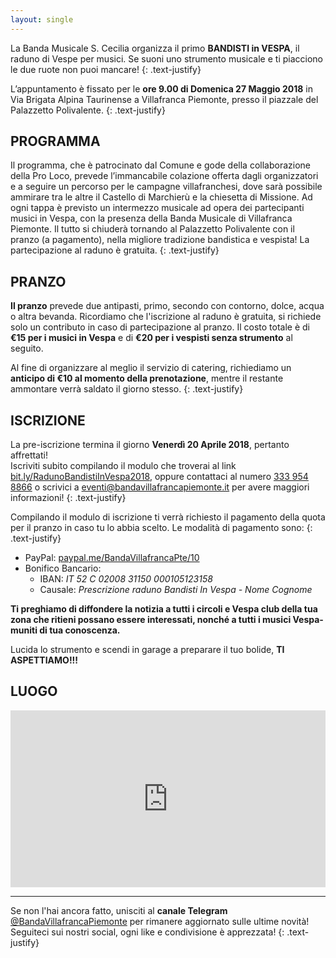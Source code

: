 ```yaml
---
layout: single
---
```

La Banda Musicale S. Cecilia organizza il primo **BANDISTI in VESPA**, il raduno di Vespe per musici. Se suoni uno strumento musicale e ti piacciono le due ruote non puoi mancare! 
{: .text-justify}
 
L’appuntamento è fissato per le **ore 9.00 di Domenica 27 Maggio 2018** in Via Brigata Alpina Taurinense a Villafranca Piemonte, presso il piazzale del Palazzetto Polivalente.
{: .text-justify}

## PROGRAMMA
 
Il programma, che è patrocinato dal Comune e gode della collaborazione della Pro Loco, prevede l’immancabile colazione offerta dagli organizzatori e a seguire un percorso per le campagne villafranchesi, dove sarà possibile ammirare tra le altre il Castello di Marchierù e la chiesetta di Missione. Ad ogni tappa è previsto un intermezzo musicale ad opera dei partecipanti musici in Vespa, con la presenza della Banda Musicale di Villafranca Piemonte. Il tutto si chiuderà tornando al Palazzetto Polivalente con il pranzo (a pagamento), nella migliore tradizione bandistica e vespista!
La partecipazione al raduno è gratuita.
{: .text-justify}

## PRANZO
 
**Il pranzo** prevede due antipasti, primo, secondo con contorno, dolce, acqua o altra bevanda. Ricordiamo che l'iscrizione al raduno è gratuita, si richiede solo un contributo in caso di partecipazione al pranzo. Il costo totale è di **€15 per i musici in Vespa** e di **€20 per i vespisti senza strumento** al seguito. 

Al fine di organizzare al meglio il servizio di catering, richiediamo un **anticipo di €10 al momento della prenotazione**, mentre il restante ammontare verrà saldato il giorno stesso.
{: .text-justify}

## ISCRIZIONE

La pre-iscrizione termina il giorno **Venerdì 20 Aprile 2018**, pertanto affrettati!  
Iscriviti subito compilando il modulo che troverai al link [bit.ly/RadunoBandistiInVespa2018](http://bit.ly/RadunoBandistiInVespa2018), oppure contattaci al numero [333 954 8866](tel:+393339548866) o scrivici a [eventi@bandavillafrancapiemonte.it](mailto:eventi@bandavillafrancapiemonte.it) per avere maggiori informazioni!
{: .text-justify}

Compilando il modulo di iscrizione ti verrà richiesto il pagamento della quota per il pranzo in caso tu lo abbia scelto. Le modalità di pagamento sono:
{: .text-justify}

- PayPal:  [paypal.me/BandaVillafrancaPte/10](http://paypal.me/BandaVillafrancaPte/10)
- Bonifico Bancario: 
    - IBAN: *IT 52 C 02008 31150 000105123158* 
    - Causale:  *Prescrizione raduno Bandisti In Vespa - Nome Cognome*
    
 
**Ti preghiamo di diffondere la notizia a tutti i circoli e Vespa club della tua zona che ritieni possano essere interessati, nonché a tutti i musici Vespa-muniti di tua conoscenza.**
 
Lucida lo strumento e scendi in garage a preparare il tuo bolide, **TI ASPETTIAMO!!!**


## LUOGO

<style>
.map-responsive{
    overflow:hidden;
    padding-bottom:56.25%;
    position:relative;
    height:0;
}
.map-responsive iframe{
    left:0;
    top:0;
    height:100%;
    width:100%;
    position:absolute;
}

</style>

<div class="map-responsive">
<iframe src="https://www.google.com/maps/embed?pb=!1m18!1m12!1m3!1d2831.8850001504125!2d7.4935006154538!3d44.78314978664775!2m3!1f0!2f0!3f0!3m2!1i1024!2i768!4f13.1!3m3!1m2!1s0x0%3A0xee5fd81673680da7!2sPalazzetto+polivalente!5e0!3m2!1sen!2sde!4v1518989360533" width="600" height="450" frameborder="0" style="border:0" allowfullscreen></iframe>
</div>

---

Se non l'hai ancora fatto, unisciti al **canale Telegram** [@BandaVillafrancaPiemonte](https://t.me/BandaVillafrancaPiemonte) per rimanere aggiornato sulle ultime novità! Seguiteci sui nostri social, ogni like e condivisione è apprezzata!
{: .text-justify}
